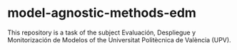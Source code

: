 # model-agnostic-methods-edm
This repository is a task of the subject Evaluación, Despliegue y Monitorización de Modelos of the Universitat Politècnica de València (UPV).

